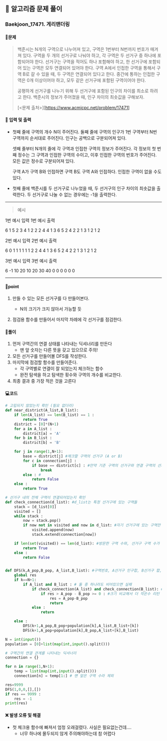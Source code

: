 ## 🐌 알고리즘 문제 풀이

### Baekjoon_17471. 게리맨더링

#### 📒문제

> 백준시는 N개의 구역으로 나누어져 있고, 구역은 1번부터 N번까지 번호가 매겨져 있다. 구역을 두 개의 선거구로 나눠야 하고, 각 구역은 두 선거구 중 하나에 포함되어야 한다. 선거구는 구역을 적어도 하나 포함해야 하고, 한 선거구에 포함되어 있는 구역은 모두 연결되어 있어야 한다. 구역 A에서 인접한 구역을 통해서 구역 B로 갈 수 있을 때, 두 구역은 연결되어 있다고 한다. 중간에 통하는 인접한 구역은 0개 이상이어야 하고, 모두 같은 선거구에 포함된 구역이어야 한다.
>
> 공평하게 선거구를 나누기 위해 두 선거구에 포함된 인구의 차이를 최소로 하려고 한다. 백준시의 정보가 주어졌을 때, 인구 차이의 최솟값을 구해보자.
>
> [<문제 출처>][https://www.acmicpc.net/problem/17471]

#### :pushpin: 입력 및 출력

- 첫째 줄에 구역의 개수 N이 주어진다. 둘째 줄에 구역의 인구가 1번 구역부터 N번 구역까지 순서대로 주어진다. 인구는 공백으로 구분되어져 있다.

  셋째 줄부터 N개의 줄에 각 구역과 인접한 구역의 정보가 주어진다. 각 정보의 첫 번째 정수는 그 구역과 인접한 구역의 수이고, 이후 인접한 구역의 번호가 주어진다. 모든 값은 정수로 구분되어져 있다.

  구역 A가 구역 B와 인접하면 구역 B도 구역 A와 인접하다. 인접한 구역이 없을 수도 있다.

- 첫째 줄에 백준시를 두 선거구로 나누었을 때, 두 선거구의 인구 차이의 최솟값을 출력한다. 두 선거구로 나눌 수 없는 경우에는 -1을 출력한다.

---

> 예시

1번 예시 입력				1번 예시 출력 

6									1
5 2 3 4 1 2
2 2 4
4 1 3 6 5
2 4 2
2 1 3
1 2
1 2

2번 예시 입력				2번 예시 출력

6									0
1 1 1 1 1 1
2 2 4
4 1 3 6 5
2 4 2
2 1 3
1 2
1 2

3번 예시 입력 				3번 예시 출력

6									 -1
10 20 10 20 30 40
0
0
0
0
0
0

----




#### 🚀point

1. 만들 수 있는 모든 선거구를 다 만들어본다.

   - N의 크기가 크지 않아서 가능할 듯

1. 점검용 함수를 만들어서 마지막 차례에 각 선거구를 점검한다.

   


#### 🔎풀이

1. 먼저 구역간의 연결 상태를 나타내는 딕셔너리를 만든다
   - 맨 앞 숫자는 다른 뜻을 갖고 있으므로 주의!
1. 모든 선거구를 만들어볼 DFS를 작성한다.
1. 마지막에 점검할 함수를 만들어준다.
   - 각 구역별로 연결이 잘 되었는지 체크하는 함수 
   - 완전 탐색을 하고 탐색한 횟수와 구역의 개수를 비교한다.
1. 최종 결과 중 가장 적은 것을 고른다




#### 💻코드

```python
# 고립되지 않았는지 확인 (필요 없더라)
def near_district(A_list,B_list):
    if len(A_list) == len(B_list) == 1 :
        return True
    district = [0]*(N+1)
    for a in A_list :
        district[a] = 'A'
    for b in B_list :
        district[b] = 'B'

    for j in range(1,N+1):
        base = district[j] #체크할 구역의 선거구 (A or B)
        for c in connection[j] :
            if base == district[c] : #만약 기준 구역의 선거구와 연결 구역의 선거구가 같으면 ok니까 통과
                break
        else : #
            return False
    else :
        return True

# 선거구 내의 전체 구역이 연결되어있는지 확인
def check_connection(d_list): #d_list는 특정 선거구에 있는 구역들
    stack = [d_list[0]]
    visited = []
    while stack :
        now = stack.pop()
        if now not in visited and now in d_list: #자기 선거구에 있는 구역만 탐색
            visited.append(now)
            stack.extend(connection[now])

    if len(set(visited)) == len(d_list): #방문한 구역 수와, 선거구 구역 수가 같으면 성공
        return True
    else :
        return False


def DFS(k,A_pop,B_pop, A_list,B_list): #구역번호, A선거구 인구합, B선거구 합, A선거구 리스트, B 선거구 리스트
    global res
    if k==N+1:
        if A_list and B_list : # 둘 중 하나라도 비어있으면 실패
            if check_connection(A_list) and check_connection(B_list): #A선거구,B선거구 모두 잘 연결되어 있으면
                if res > A_pop - B_pop >= 0 : #크기 비교해서 더 작은수 리턴
                    res = A_pop-B_pop
                    return
            else :
                return

    else :
        DFS(k+1,A_pop,B_pop+population[k],A_list,B_list+[k])
        DFS(k+1,A_pop+population[k],B_pop,A_list+[k],B_list)

N = int(input())
population = [0]+list(map(int,input().split()))

# 구역간의 연결 관계를 나타내는 딕셔너리
connection = {}

for n in range(1,N+1):
    temp = list(map(int,input().split()))
    connection[n] = temp[1:] # 맨 앞은 구역 수라 제외

res=9999
DFS(1,0,0,[],[])
if res == 9999 :
    res = -1
print(res)
```



#### ❌ 발생 오류 및 해결

- 첫 체크용 함수에 빠져서 엄청 오래걸렸다. 사실은 필요없는건데....
  - 너무 하나에 몰두되지 않게 주의해야하는데 참 어렵다


